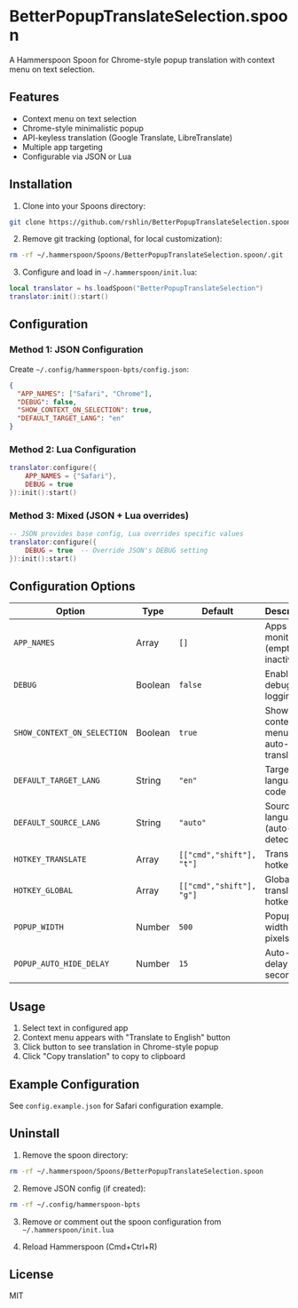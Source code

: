 # BetterPopupTranslateSelection.spoon

A Hammerspoon Spoon for Chrome-style popup translation with context menu on text selection.

## Features
- Context menu on text selection
- Chrome-style minimalistic popup
- API-keyless translation (Google Translate, LibreTranslate)
- Multiple app targeting
- Configurable via JSON or Lua

## Installation

1. Clone into your Spoons directory:
```bash
git clone https://github.com/rshlin/BetterPopupTranslateSelection.spoon.git ~/.hammerspoon/Spoons/BetterPopupTranslateSelection.spoon
```

2. Remove git tracking (optional, for local customization):
```bash
rm -rf ~/.hammerspoon/Spoons/BetterPopupTranslateSelection.spoon/.git
```

3. Configure and load in `~/.hammerspoon/init.lua`:
```lua
local translator = hs.loadSpoon("BetterPopupTranslateSelection")
translator:init():start()
```

## Configuration

### Method 1: JSON Configuration
Create `~/.config/hammerspoon-bpts/config.json`:
```json
{
  "APP_NAMES": ["Safari", "Chrome"],
  "DEBUG": false,
  "SHOW_CONTEXT_ON_SELECTION": true,
  "DEFAULT_TARGET_LANG": "en"
}
```

### Method 2: Lua Configuration
```lua
translator:configure({
    APP_NAMES = {"Safari"},
    DEBUG = true
}):init():start()
```

### Method 3: Mixed (JSON + Lua overrides)
```lua
-- JSON provides base config, Lua overrides specific values
translator:configure({
    DEBUG = true  -- Override JSON's DEBUG setting
}):init():start()
```

## Configuration Options

| Option | Type | Default | Description |
|--------|------|---------|-------------|
| `APP_NAMES` | Array | `[]` | Apps to monitor (empty = inactive) |
| `DEBUG` | Boolean | `false` | Enable debug logging |
| `SHOW_CONTEXT_ON_SELECTION` | Boolean | `true` | Show context menu vs auto-translate |
| `DEFAULT_TARGET_LANG` | String | `"en"` | Target language code |
| `DEFAULT_SOURCE_LANG` | String | `"auto"` | Source language (auto-detect) |
| `HOTKEY_TRANSLATE` | Array | `[["cmd","shift"], "t"]` | Translation hotkey |
| `HOTKEY_GLOBAL` | Array | `[["cmd","shift"], "g"]` | Global translation hotkey |
| `POPUP_WIDTH` | Number | `500` | Popup width in pixels |
| `POPUP_AUTO_HIDE_DELAY` | Number | `15` | Auto-hide delay in seconds |

## Usage

1. Select text in configured app
2. Context menu appears with "Translate to English" button
3. Click button to see translation in Chrome-style popup
4. Click "Copy translation" to copy to clipboard

## Example Configuration

See `config.example.json` for Safari configuration example.

## Uninstall

1. Remove the spoon directory:
```bash
rm -rf ~/.hammerspoon/Spoons/BetterPopupTranslateSelection.spoon
```

2. Remove JSON config (if created):
```bash
rm -rf ~/.config/hammerspoon-bpts
```

3. Remove or comment out the spoon configuration from `~/.hammerspoon/init.lua`

4. Reload Hammerspoon (Cmd+Ctrl+R)

## License

MIT
